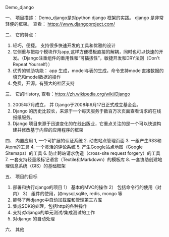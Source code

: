 Demo_django

一、 项目描述：
Demo_django是对python django 框架的实践。 django 是非常轻便的框架。 查看： https://www.djangoproject.com/

二、 它的特点：
1. 轻巧，便捷。 支持很多快速开发的工具和优雅的设计
2. 它侧重与把每个模块作为app,这样方便模板直接的解耦，同时也可以快速的开发。（Django注重组件的重用性和“可插拔性”，敏捷开发和DRY法则（Don't Repeat Yourself））
3. 优秀的辅助功能： app 生成，model与表的生成，命令支持model直接数据的填充和model数据的操作
4. 免费，开源。有强大的社区支持

三、 它的History, 查看：https://zh.wikipedia.org/wiki/Django
1. 2005年7月成立， 并 Django于2008年6月17日正式成立基金会。
1. Django 的历史比较长，来源于一个每天服务于数百万次页面查看请求的在线报纸服务。
2. Django 项目来源于迅速变化的在线出版业，它重点关注的是一个可以快速构建并修改基于内容的应用程序的框架

四、 内置应用
1, 一个可扩展的认证系统
2. 动态站点管理页面
3. 一组产生RSS和Atom的工具
4. 一个灵活的评论系统
5. 产生Google站点地图（Google Sitemaps）的工具
6. 防止跨站请求伪造（cross-site request forgery）的工具
7. 一套支持轻量级标记语言（Textile和Markdown）的模板库
8. 一套协助创建地理信息系统（GIS）的基础框架

五、 项目的目标
1. 部署和执行django的项目
    1） 基本的MVC的操作
    2） 包括命令行的使用（对内）
    3） 组件的使用，如mysql,sqlite, redis, mongo 等
2. 能够了解django中自动加载库和管理第三方库
3. 集成SDK的处理，包括http的各种操作
4. 支持对django的单元测试/集成测试的工作
5. 对django 的自动处理

六、 其他
